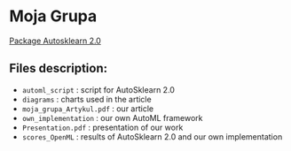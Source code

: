 # Moja Grupa

<a href="https://arxiv.org/abs/2007.04074">Package Autosklearn 2.0</a>

## Files description:
- ``automl_script`` : script for AutoSklearn 2.0
- ``diagrams`` : charts used in the article
- ``moja_grupa_Artykul.pdf`` : our article
- ``own_implementation`` : our own AutoML framework
- ``Presentation.pdf`` : presentation of our work
- ``scores_OpenML`` : results of AutoSklearn 2.0 and our own implementation

